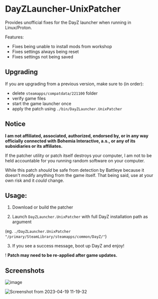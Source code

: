 # DayZLauncher-UnixPatcher

Provides unofficial fixes for the DayZ launcher when running in Linux/Proton.

Features:
* Fixes being unable to install mods from workshop
* Fixes settings always being reset
* Fixes settings not being saved

## Upgrading

If you are upgrading from a previous version, make sure to (in order):
* delete `steamapps/compatdata/221100` folder
* verify game files
* start the game launcher once
* apply the patch using `./bin/DayZLauncher.UnixPatcher`

## Notice

**I am not affiliated, associated, authorized, endorsed by, or in any way officially connected with Bohemia Interactive, a.s., or any of its subsidiaries or its affiliates.**

If the patcher utility or patch itself destroys your computer, I am not to be held accountable for you running random software on your computer. 

While this patch *should* be safe from detection by Battleye because it doesn't modify anything from the game itself. That being said, use at your own risk and it *could* change.

## Usage:

1. Download or build the patcher

2. Launch `DayZLauncher.UnixPatcher` with full DayZ installation path as argument

(eg. `./DayZLauncher.UnixPatcher "/primary/SteamLibrary/steamapps/common/DayZ/"`)

3. If you see a success message, boot up DayZ and enjoy!

! **Patch may need to be re-applied after game updates.**

## Screenshots

![image](https://user-images.githubusercontent.com/4209639/233074283-b42db574-c6cd-42a8-8371-0a632b6c349d.png)

![Screenshot from 2023-04-19 11-19-32](https://user-images.githubusercontent.com/4209639/233074371-563ca89b-2dda-4d90-b2fe-ef7045ea653b.png)
